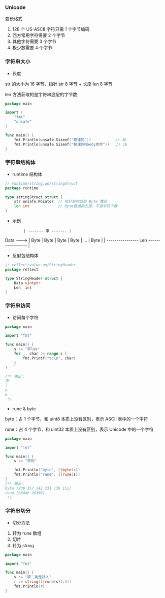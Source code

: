 ### Unicode

变长格式

1. 128 个 US-ASCII 字符只需 1 个字节编码
2. 西方常用字符需要 2 个字节
3. 其他字符需要 3 个字节
4. 极少数需要 4 个字节


### 字符串大小

* 长度

str 的大小为 16 字节，指针 str 8 字节 + 长度 len 8 字节

len 方法获取的是字符串底层的字节数

```go
package main

import (
	"fmt"
	"unsafe"
)

func main() {
    fmt.Println(unsafe.Sizeof("慕课网"))           // 16
    fmt.Println(unsafe.Sizeof("慕课网Moody老师"))   // 16
}
```


### 字符串结构体

* runtime 结构体

```go
// runtime/string.go/stringStruct
package runtime

type stringStruct struct {
	str unsafe.Pointer  // 指针指向底层 Byte 数组
	len int             // Byte数组的长度，不是字符个数
}
```


* 示例

           | ------- 李 ------- |
Data --->  | Byte | Byte | Byte | Byte | ... | Byte |
           | ---------------- Len ----------------- |


* 反射包结构体

```go
// reflect/value.go/StringHeader
package reflect

type StringHeader struct {
	Data uintptr
	Len  int
}
```


### 字符串访问

* 访问每个字符

```go
package main

import "fmt"

func main() {
	s := "李lee"
	for _, char := range s {
		fmt.Printf("%c\n", char)
	}
}

/** 输出：
李
l
e
e
 */
```


* rune & byte

byte：占 1 个字节，和 uint8 本质上没有区别，表示 ASCⅡ 表中的一个字符

rune：占 4 个字节，和 uint32 本质上没有区别，表示 Unicode 中的一个字符

```go
package main

import "fmt"

func main() {
	s := "李狗"

	fmt.Println("byte", []byte(s))
	fmt.Println("rune", []rune(s))
}
/** 输出：
byte [230 157 142 231 139 151]
rune [26446 29399]
 */
```


### 字符串切分

* 切分方法

1. 转为 rune 数组
2. 切片
3. 转为 string

```go
package main

import "fmt"

func main() {
	s := "李二狗是好人"
	r := string([]rune(s)[:3])
	fmt.Println(r)
}
```
